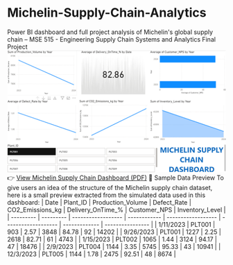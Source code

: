 # Michelin-Supply-Chain-Analytics
Power BI dashboard and full project analysis of Michelin's global supply chain – MSE 515 - Engineering Supply Chain Systems and Analytics Final Project
[![Dashboard Preview](dashboard_preview.png)](./Dashboard.pdf)
👉 [View Michelin Supply Chain Dashboard (PDF)](./Dashboard.pdf)
📂 Sample Data Preview
To give users an idea of the structure of the Michelin supply chain dataset, here is a small preview extracted from the simulated data used in this dashboard:
| Date      | Plant\_ID | Production\_Volume | Defect\_Rate | CO2\_Emissions\_kg | Delivery\_OnTime\_% | Customer\_NPS | Inventory\_Level |
| --------- | --------- | ------------------ | ------------ | ------------------ | ------------------- | ------------- | ---------------- |
| 1/11/2023 | PLT001    | 903                | 2.57         | 3848               | 84.78               | 92            | 14202            |
| 9/26/2023 | PLT001    | 1227               | 2.25         | 2618               | 82.71               | 61            | 4743             |
| 1/15/2023 | PLT002    | 1065               | 1.44         | 3124               | 94.17               | 47            | 18476            |
| 2/9/2023  | PLT004    | 1144               | 3.35         | 5745               | 95.33               | 43            | 10941            |
| 12/3/2023 | PLT005    | 1144               | 1.78         | 2475               | 92.51               | 48            | 8674             |
